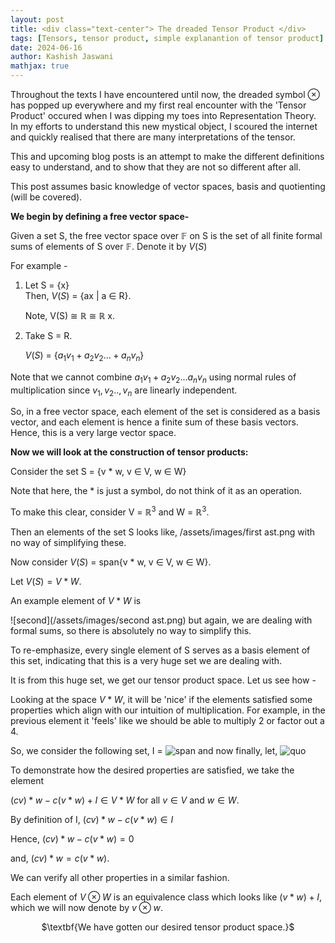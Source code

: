 ```yaml
---
layout: post
title: <div class="text-center"> The dreaded Tensor Product </div>
tags: [Tensors, tensor product, simple explanantion of tensor product]
date: 2024-06-16
author: Kashish Jaswani
mathjax: true
---
```

Throughout the texts I have encountered until now, the dreaded symbol $\otimes$ has popped up everywhere and my first real encounter with the 'Tensor Product' 
occured when I was dipping my toes into Representation Theory. In my efforts to understand this new mystical object, I scoured the internet 
and quickly realised that there are many interpretations of the tensor.

This and upcoming blog posts is an attempt to make the different definitions easy to understand, and to show that they are not so different after all.

This post assumes basic knowledge of vector spaces, basis and quotienting (will be covered).

$\textbf{We begin by defining a free vector space-}$

Given a set S, the free vector space over $\mathbb{F}$ on S is the set of all finite formal sums of elements of S over $\mathbb{F}$. 
Denote it by $V(S)$

For example - 
1. Let S = {x}   
   Then, $V(S)$ = {ax $|$ a $\in$ R}.
   
   Note, V(S) $\cong$ $\mathbb{R}$ $\cong$ $\mathbb{R}$ x.

3. Take S = R.
   
   $V(S)$ = $\{a_1v_1 + a_2v_2... + a_nv_n\}$

Note that we cannot combine $a_1v_1 + a_2v_2...a_nv_n$ using normal rules of multiplication since $v_1, v_2..,v_n$ are linearly independent. 

So, in a free vector space, each element of the set is considered as a basis vector, and each element is hence a finite sum of these basis vectors. Hence, this is a very large vector space. 

$\textbf{Now we will look at the construction of tensor products:}$

Consider the set S = {v $\ast$ w, v $\in$ V, w $\in$ W}

Note that here, the $\ast$ is just a symbol, do not think of it as an operation.

To make this clear, consider V = $\mathbb{R}^3$ and W = $\mathbb{R}^3$.

Then an elements of the set S looks like,
/assets/images/first ast.png
with no way of simplifying these.

Now consider $V(S)$ = span{v $\ast$ w, v $\in$ V, w $\in$ W}. 

Let $V(S) = V \ast W.$ 

An example element of $V \ast W$ is

![second](/assets/images/second ast.png)
but again, we are dealing with formal sums, so there is absolutely no way to simplify this. 

To re-emphasize, every single element of S serves as a basis element of this set, indicating that this is a very huge set we are dealing with. 

It is from this huge set, we get our tensor product space. Let us see how - 

Looking at the space $V \ast W$, it will be 'nice' if the elements satisfied some properties which align with our intuition of multiplication. For example, in the previous element it 'feels' like we should be able to multiply 2 or factor out a 4.

So, we consider the following set, 
I = 
![span](/assets/images/span.png)
and now finally, let,
![quo](/assets/images/quotienting.png)

To demonstrate how the desired properties are satisfied, we take the element 

$(cv) \ast w - c(v \ast w) + I \in V \ast W$ for all $v \in V$ and $w \in W$. 

By definition of I, $(cv) \ast w - c(v \ast w) \in I$

Hence, $(cv) \ast w - c(v \ast w) = 0$

and, $(cv) \ast w = c(v \ast w)$.

We can verify all other properties in a similar fashion.

Each element of $V \otimes W$ is an equivalence class which looks like ($v \ast w) + I$, which we will now denote by $v \otimes w$.

<center> $\textbf{We have gotten our desired tensor product space.}$ </center>


